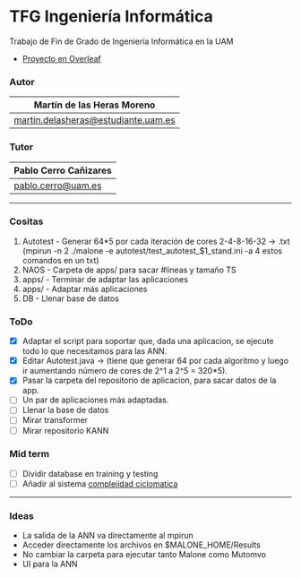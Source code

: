 # TFG Ingeniería Informática

Trabajo de Fin de Grado de Ingeniería Informática en la UAM
- [Proyecto en Overleaf](https://www.overleaf.com/project/619df580e0cdd6ba1598798b)

### Autor
| Martín de las Heras Moreno
| --------------------------
| martin.delasheras@estudiante.uam.es

### Tutor
| Pablo Cerro Cañizares
| --------------------------
| pablo.cerro@uam.es

---

### Cositas
 1. Autotest - Generar 64*5 por cada iteración de cores 2-4-8-16-32 -> .txt (mpirun -n 2 ./malone -e autotest/test_autotest_$1_stand.ini -a 4 estos comandos en un txt)
 2. NAOS - Carpeta de apps/ para sacar #lineas y tamaño TS
 3. apps/ - Terminar de adaptar las aplicaciones
 4. apps/ - Adaptar más aplicaciones
 5. DB - Llenar base de datos

### ToDo
 - [x] Adaptar el script para soportar que, dada una aplicacion, se ejecute todo lo que necesitamos para las ANN.
 - [x] Editar Autotest.java -> (tiene que generar 64 por cada algoritmo y luego ir aumentando número de cores de 2^1 a 2^5 = 320*5).
 - [x] Pasar la carpeta del repositorio de aplicacion, para sacar datos de la app.
 - [ ] Un par de aplicaciones más adaptadas.
 - [ ] Llenar la base de datos
 - [ ] Mirar transformer
 - [ ] Mirar repositorio KANN

### Mid term
 - [ ] Dividir database en training y testing
 - [ ] Añadir al sistema [complejidad ciclomatica](https://github.com/ideadapt/metriculator)

---

### Ideas
 - La salida de la ANN va directamente al mpirun
 - Acceder directamente los archivos en $MALONE_HOME/Results
 - No cambiar la carpeta para ejecutar tanto Malone como Mutomvo
 - UI para la ANN
